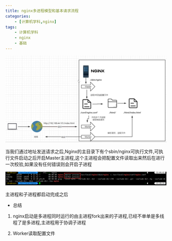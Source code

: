 ```yaml
---
title: nginx多进程模型和基本请求流程
categories:
    - [计算机学科,nginx]
tags:
    - 计算机学科
    - nginx
    - 基础
---
```


![image_2023-01-28-11-16-56](https://raw.githubusercontent.com/PigPigLetsGo/imeages/master/image_2023-01-28-11-16-56_20230225135830.png)

当我们通过地址发送请求之后,Nginx的主目录下有个sbin/nginx可执行文件,可执行文件启动之后开启Master主进程,这个主进程会把配置文件读取出来然后在进行一次校验,如果没有任何错误则会开启子进程

![image_2023-01-28-11-20-56](https://raw.githubusercontent.com/PigPigLetsGo/imeages/master/image_2023-01-28-11-20-56_20230225135843.png)

主进程和子进程都启动完成之后

- 总结
1. nginx启动是多进程同时运行的由主进程fork出来的子进程,已经不单单是多线程了是多进程,主进程用于协调子进程

2. Worker读取配置文件

